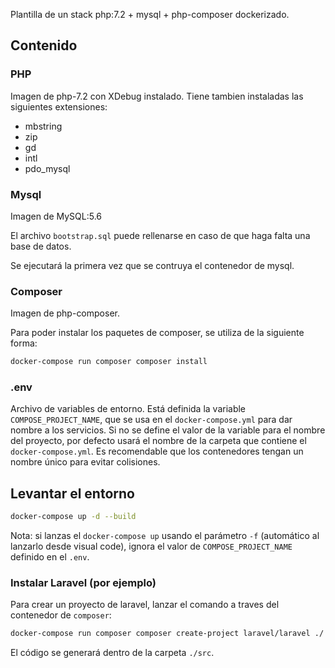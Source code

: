 Plantilla de un stack php:7.2 + mysql + php-composer dockerizado.

## Contenido

### PHP

Imagen de php-7.2 con XDebug instalado. Tiene tambien instaladas las siguientes extensiones:
  - mbstring
  - zip
  - gd
  - intl
  - pdo_mysql

### Mysql

Imagen de MySQL:5.6

El archivo `bootstrap.sql` puede rellenarse en caso de que haga falta una base de datos.

Se ejecutará la primera vez que se contruya el contenedor de mysql.

### Composer

Imagen de php-composer.

Para poder instalar los paquetes de composer, se utiliza de la siguiente forma:

``` bash
docker-compose run composer composer install
```

### .env

Archivo de variables de entorno. Está definida la variable `COMPOSE_PROJECT_NAME`, que se usa en el `docker-compose.yml` para dar nombre a los servicios.
Si no se define el valor de la variable para el nombre del proyecto, por defecto usará el nombre de la carpeta que contiene el `docker-compose.yml`.
Es recomendable que los contenedores tengan un nombre único para evitar colisiones.


## Levantar el entorno


``` bash
docker-compose up -d --build
```

Nota: si lanzas el `docker-compose up` usando el parámetro `-f` (automático al lanzarlo desde visual code), ignora el valor de `COMPOSE_PROJECT_NAME` definido en el `.env`.

### Instalar Laravel (por ejemplo)

Para crear un proyecto de laravel, lanzar el comando a traves del contenedor de `composer`:

``` bash
docker-compose run composer composer create-project laravel/laravel ./ 6.8 --prefer-dist
```

El código se generará dentro de la carpeta `./src`.
